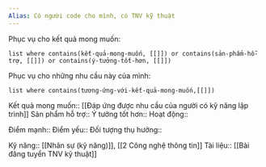 ```yaml
---
Alias: Có người code cho mình, có TNV kỹ thuật
---
```

Phục vụ cho kết quả mong muốn:
```dataview
list where contains(kết-quả-mong-muốn, [[]]) or contains(sản-phẩm-hỗ-trợ, [[]]) or contains(ý-tưởng-tốt-hơn, [[]]) 
```
Phục vụ cho những nhu cầu này của mình:
```dataview
list where contains(tương-ứng-với-kết-quả-mong-muốn,[[]])
```

Kết quả mong muốn:: [[Đáp ứng được nhu cầu của người có kỹ năng lập trình]]
Sản phẩm hỗ trợ::
Ý tưởng tốt hơn::
Hoạt động::

Điểm mạnh::
Điểm yếu::
Đối tượng thụ hưởng::

Kỹ năng:: [[Nhân sự (kỹ năng)]], [[2 Công nghệ thông tin]]
Tài liệu:: [[Bài đăng tuyển TNV kỹ thuật]] 
